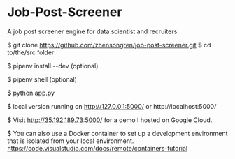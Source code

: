 # Job-Post-Screener
A job post screener engine for data scientist and recruiters

$ git clone https://github.com/zhensongren/job-post-screener.git
$ cd to/the/src folder

$ pipenv install --dev (optional)

$ pipenv shell (optional)

$ python app.py

$ local version running on http://127.0.0.1:5000/ or http://localhost:5000/

$ Visit http://35.192.189.73:5000/ for a demo I hosted on Google Cloud.

$ You can also use a Docker container to set up a development environment that is isolated from your local environment. https://code.visualstudio.com/docs/remote/containers-tutorial

